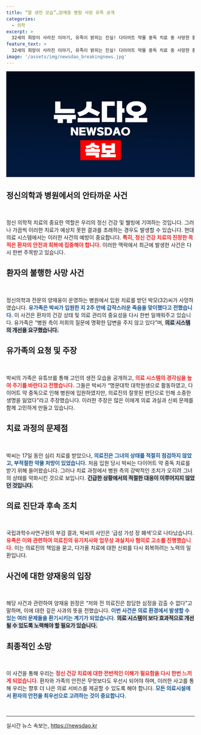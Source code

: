 ```yaml
---
title: “딸 생전 모습”…양재웅 병원 사망 유족 공개
categories:
  - 의학
excerpt: >
  32세의 희망이 사라진 이야기, 유족이 밝히는 진실! 다이어트 약물 중독 치료 중 사망한 환자, 의료 시스템 개선 요구. 영상 속 고인의 생전 모습과 장례 절차까지 담긴 슬픈 이야기, 과연 무엇이 잘못되었나?
feature_text: >
  32세의 희망이 사라진 이야기, 유족이 밝히는 진실! 다이어트 약물 중독 치료 중 사망한 환자, 의료 시스템 개선 요구. 영상 속 고인의 생전 모습과 장례 절차까지 담긴 슬픈 이야기, 과연 무엇이 잘못되었나?
image: '/assets/img/newsdao_breakingnews.jpg'
---
```


<p><img src="/assets/img/newsdao_breakingnews.jpg" alt="koreaapp 속보" /></p>

<h2 data-ke-size="size26">정신의학과 병원에서의 안타까운 사건</h2>

<p data-ke-size="size16">&nbsp;</p>

<p>정신 의학적 치료의 중요한 역할은 우리의 정신 건강 및 웰빙에 기여하는 것입니다. 그러나 가끔씩 이러한 치료가 예상치 못한 결과를 초래하는 경우도 발생할 수 있습니다. 현대 의료 시스템에서는 이러한 사건의 예방이 중요합니다. <b><span style="color: #ee2323;">특히, 정신 건강 치료의 진정한 목적은 환자의 안전과 회복에 집중해야 합니다.</span></b> 이러한 맥락에서 최근에 발생한 사건은 다시 한번 주목받고 있습니다. </p>

<h2 data-ke-size="size26">환자의 불행한 사망 사건</h2>

<p data-ke-size="size16">&nbsp;</p>

<p>정신의학과 전문의 양재웅이 운영하는 병원에서 입원 치료를 받던 박모(32)씨가 사망하였습니다. <b><span style="color: #1a5490;">유가족은 박씨가 입원한 지 2주 만에 갑작스러운 죽음을 맞이했다고 전했습니다.</span></b> 이 사건은 환자의 건강 상태 및 의료 관리의 중요성을 다시 한번 일깨워주고 있습니다. 유가족은 “병원 측이 저희의 질문에 명확한 답변을 주지 않고 있다”며, <b><span style="background-color: #21538527;">의료 시스템의 개선을 요구했습니다.</span></b></p>

<h2 data-ke-size="size26">유가족의 요청 및 주장</h2>

<p data-ke-size="size16">&nbsp;</p>

<p>박씨의 가족은 유튜브를 통해 고인의 생전 모습을 공개하고, <b><span style="color: #ee2323;">의료 시스템의 경각심을 높여 주기를 바란다고 전했습니다.</span></b> 그들은 박씨가 “명문대학 대학원생으로 활동하였고, 다이어트 약 중독으로 인해 병원에 입원하였지만, 의료진의 잘못된 판단으로 인해 소중한 생명을 잃었다”라고 주장했습니다. 이러한 주장은 많은 이에게 의료 과실과 신뢰 문제를 함께 고민하게 만들고 있습니다.</p>

<h2 data-ke-size="size26">치료 과정의 문제점</h2>

<p data-ke-size="size16">&nbsp;</p>

<p>박씨는 17일 동안 심리 치료를 받았으나, <b><span style="color: #1a5490;">의료진은 그녀의 상태를 적절히 점검하지 않았고, 부적절한 약물 처방이 있었습니다.</span></b> 처음 입원 당시 박씨는 다이어트 약 중독 치료를 받기 위해 들어왔습니다. 그러나 치료 과정에서 병원 측의 강박적인 조치가 오히려 그녀의 상태를 악화시킨 것으로 보입니다. <b><span style="background-color: #21538527;">긴급한 상황에서의 적절한 대응이 이루어지지 않았던 것입니다.</span></b> </p>

<h2 data-ke-size="size26">의료 진단과 후속 조치</h2>

<p data-ke-size="size16">&nbsp;</p>

<p>국립과학수사연구원의 부검 결과, 박씨의 사인은 ‘급성 가성 장 폐색’으로 나타났습니다. <b><span style="color: #ee2323;">유족은 이와 관련하여 의료진의 유기치사와 업무상 과실치사 혐의로 고소를 진행했습니다.</span></b> 이는 의료진의 책임을 묻고, 다가올 치료에 대한 신뢰를 다시 회복하려는 노력의 일환입니다. </p>

<h2 data-ke-size="size26">사건에 대한 양재웅의 입장</h2>

<p data-ke-size="size16">&nbsp;</p>

<p>해당 사건과 관련하여 양재웅 원장은 “저와 전 의료진은 참담한 심정을 감출 수 없다”고 말하며, 이에 대한 깊은 사과의 뜻을 전했습니다. <b><span style="color: #1a5490;">이번 사건은 의료 환경에서 발생할 수 있는 여러 문제들을 환기시키는 계기가 되었습니다.</span></b> <b><span style="background-color: #21538527;">의료 시스템이 보다 효과적으로 개선될 수 있도록 노력해야 할 필요가 있습니다.</span></b></p>

<h2 data-ke-size="size26">최종적인 소망</h2>

<p data-ke-size="size16">&nbsp;</p>

<p>이 사건을 통해 우리는 <b><span style="color: #ee2323;">정신 건강 치료에 대한 전반적인 이해가 필요함을 다시 한번 느끼게 되었습니다.</span></b> 환자와 가족의 안전은 무엇보다도 우선시 되어야 하며, 이러한 사고를 통해 우리는 향후 더 나은 의료 서비스를 제공할 수 있도록 해야 합니다. <b><span style="color: #1a5490;">모든 의료시설에서 환자의 안전을 최우선으로 고려하는 것이 중요합니다.</span></b> </p>

<p data-ke-size="size16">&nbsp;</p>

<hr>
실시간 뉴스 속보는, <a href="https://newsdao.kr" rel="dofollow">https://newsdao.kr</a>


